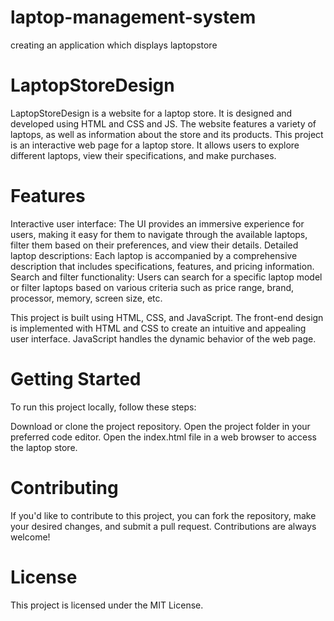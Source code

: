# laptop-management-system
creating an application which displays laptopstore
# LaptopStoreDesign
 LaptopStoreDesign is a website for a laptop store. It is designed and developed using HTML and CSS and JS. The website features a variety of laptops, as well as information about the store and its products.
This project is an interactive web page for a laptop store. It allows users to explore different laptops, view their specifications, and make purchases.

# Features
Interactive user interface: The UI provides an immersive experience for users, making it easy for them to navigate through the available laptops, filter them based on their preferences, and view their details.
Detailed laptop descriptions: Each laptop is accompanied by a comprehensive description that includes specifications, features, and pricing information.
Search and filter functionality: Users can search for a specific laptop model or filter laptops based on various criteria such as price range, brand, processor, memory, screen size, etc.

This project is built using HTML, CSS, and JavaScript. The front-end design is implemented with HTML and CSS to create an intuitive and appealing user interface. JavaScript handles the dynamic behavior of the web page.

# Getting Started
To run this project locally, follow these steps:

Download or clone the project repository.
Open the project folder in your preferred code editor.
Open the index.html file in a web browser to access the laptop store.
# Contributing
If you'd like to contribute to this project, you can fork the repository, make your desired changes, and submit a pull request. Contributions are always welcome!


# License
This project is licensed under the MIT License.
